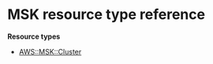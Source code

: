 # MSK resource type reference<a name="AWS_MSK"></a>

**Resource types**
+ [AWS::MSK::Cluster](aws-resource-msk-cluster.md)